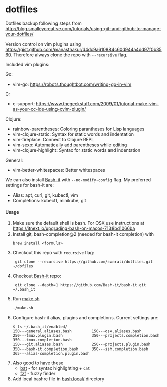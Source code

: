 # dotfiles
Dotfiles backup following steps from http://blog.smalleycreative.com/tutorials/using-git-and-github-to-manage-your-dotfiles/

Version control on vim plugins using https://gist.github.com/manasthakur/d4dc9a610884c60d944a4dd97f0b3560.
Therefore always clone the repo with `--recursive` flag.

Included vim plugins:

Go:
- vim-go: https://robots.thoughtbot.com/writing-go-in-vim

C:
- c-support: https://www.thegeekstuff.com/2009/01/tutorial-make-vim-as-your-cc-ide-using-cvim-plugin/

Clojure:
- rainbow-parentheses: Coloring parantheses for Lisp languages
- vim-clojure-static: Syntax for static words and indentation
- vim-fireplace: Connect to Clojure REPL
- vim-sexp: Automatically add parentheses while editing
- vim-clojure-highlight: Syntax for static words and indentation

General:
- vim-better-whitespaces: Better whitespaces

We can also install [Bash-it](https://github.com/Bash-it/bash-it) with `--no-modify-config` flag.
My preferred settings for bash-it are:
- Alias: apt, curl, git, kubectl, vim
- Completions: kubectl, minikube, git


#### Usage
1. Make sure the default shell is bash. For OSX use instructions at https://itnext.io/upgrading-bash-on-macos-7138bd1066ba
1. Install git, bash-completion@2 (needed for bash-it completion) with
    ```shell script
    brew install <formula>
    ```
1. Checkout this repo with `recursive` flag:
    ```shell script
     git clone --recursive https://github.com/swarali/dotfiles.git ~/dofiles
    ```
1. Checkout [Bash-it](https://github.com/Bash-it/bash-it) repo:
    ```shell script
     git clone --depth=1 https://github.com/Bash-it/bash-it.git ~/.bash_it
    ```
1. Run [make.sh](./make.sh)
    ```shell script
   ./make.sh
    ```
1. Configure bash-it alias, plugins and completions. Current settings are:
    ```shell script
    $ ls ~/.bash_it/enabled/
    150---general.aliases.bash         150---osx.aliases.bash             250---tmux.plugin.bash             350---projects.completion.bash     350---tmux.completion.bash
    150---git.aliases.bash             250---projects.plugin.bash         350---bash-it.completion.bash      350---ssh.completion.bash          365---alias-completion.plugin.bash
    ```
1. Also good to have these
    - [bat](https://github.com/sharkdp/bat) - for syntax highlighting + `cat`
    - [fzf](https://github.com/junegunn/fzf) - fuzzy finder
1. Add local bashrc file in [bash.local/](./bash/bash.local/) directory